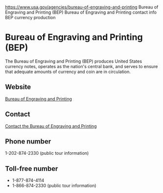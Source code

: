 

https://www.usa.gov/agencies/bureau-of-engraving-and-printing
Bureau of Engraving and Printing (BEP)
Bureau of Engraving and Printing contact info
BEP currency production

# Bureau of Engraving and Printing (BEP)

The Bureau of Engraving and Printing (BEP) produces United States currency notes, operates as the nation's central bank, and serves to ensure that adequate amounts of currency and coin are in circulation.

## Website

[Bureau of Engraving and Printing](https://www.moneyfactory.gov/)

## Contact

[Contact the Bureau of Engraving and Printing](https://www.bep.gov/contact-us)

## Phone number

1-202-874-2330 (public tour information)

## Toll-free number

* 1-877-874-4114  
* 1-866-874-2330 (public tour information)

